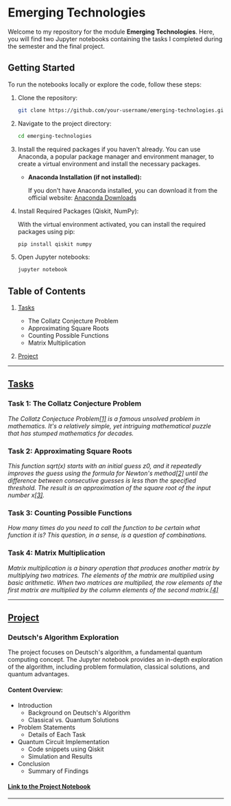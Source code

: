 # Emerging Technologies

Welcome to my repository for the module **Emerging Technologies**. Here, you will find two Jupyter notebooks containing the tasks I completed during the semester and the final project.

## Getting Started

To run the notebooks locally or explore the code, follow these steps:

1. Clone the repository:
    ```bash
    git clone https://github.com/your-username/emerging-technologies.git
    ```

2. Navigate to the project directory:
    ```bash
    cd emerging-technologies
    ```

3. Install the required packages if you haven't already. You can use Anaconda, a popular package manager and environment manager, to create a virtual environment and install the necessary packages.

    - **Anaconda Installation (if not installed):**

      If you don't have Anaconda installed, you can download it from the official website: [Anaconda Downloads](https://www.anaconda.com/products/distribution)

4. Install Required Packages (Qiskit, NumPy):

      With the virtual environment activated, you can install the required packages using pip:

      ```bash
      pip install qiskit numpy
      ```

5. Open Jupyter notebooks:

    ```bash
    jupyter notebook
    ```

## Table of Contents

1. [Tasks](#tasks)
    - The Collatz Conjecture Problem
    - Approximating Square Roots
    - Counting Possible Functions
    - Matrix Multiplication
  
2. [Project](#project)

---

## [Tasks](/tasks.ipynb)

### Task 1: The Collatz Conjecture Problem
*The Collatz Conjectuce Problem[[1]](https://www.quantamagazine.org/why-mathematicians-still-cant-solve-the-collatz-conjecture-20200922/) is a famous unsolved problem in mathematics. It's a relatively simple, yet intriguing mathematical puzzle that has stumped mathematics for decades.*

### Task 2: Approximating Square Roots
*This function sqrt(x) starts with an initial guess z0, and it repeatedly improves the guess using the formula for Newton's method[[2]](https://en.wikipedia.org/wiki/Newton's_method) until the difference between consecutive guesses is less than the specified threshold. The result is an approximation of the square root of the input number x[[3]](https://www.geeksforgeeks.org/square-root-of-a-number-without-using-sqrt-function/).*

### Task 3: Counting Possible Functions
*How many times do you need to call the function to be certain what function it is?
This question, in a sense, is a question of combinations.*

### Task 4: Matrix Multiplication
*Matrix multiplication is a binary operation that produces another matrix by multiplying two matrices. The elements of the matrix are multiplied using basic arithmetic. When two matrices are multiplied, the row elements of the first matrix are multiplied by the column elements of the second matrix.[[4]](https://www.toppr.com/guides/python-guide/examples/python-examples/native-datatypes/multiply-matrix/python-program-to-multiply-two-matrices/)*

---

## [Project](/project.ipynb)

### Deutsch's Algorithm Exploration
The project focuses on Deutsch's algorithm, a fundamental quantum computing concept. The Jupyter notebook provides an in-depth exploration of the algorithm, including problem formulation, classical solutions, and quantum advantages.

#### Content Overview:
- Introduction
  - Background on Deutsch's Algorithm
  - Classical vs. Quantum Solutions
- Problem Statements
  - Details of Each Task
- Quantum Circuit Implementation
  - Code snippets using Qiskit
  - Simulation and Results
- Conclusion
  - Summary of Findings
  
#### [Link to the Project Notebook](/project.ipynb)

---


